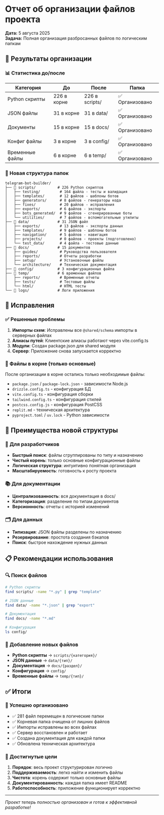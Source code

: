 # Отчет об организации файлов проекта

**Дата:** 5 августа 2025  
**Задача:** Полная организация разбросанных файлов по логическим папкам

## 🎯 Результаты организации

### 📊 Статистика до/после

| Категория | До | После | Папка |
|-----------|----|----|-------|
| Python скрипты | 226 в корне | 226 в scripts/ | ✅ Организовано |
| JSON файлы | 31 в корне | 31 в data/ | ✅ Организовано |
| Документы | 15 в корне | 15 в docs/ | ✅ Организовано |
| Конфиг файлы | 3 в корне | 3 в config/ | ✅ Организовано |
| Временные файлы | 6 в корне | 6 в temp/ | ✅ Организовано |

### 📁 Новая структура папок

```
telegram-bot-builder/
├── 📂 scripts/          # 226 Python скриптов
│   ├── testing/         # 164 файла - тесты и валидация
│   ├── templates/       # 12 файлов - шаблоны ботов
│   ├── generators/      # 8 файлов - генераторы кода
│   ├── fixes/           # 20 файлов - исправления
│   ├── exports/         # 6 файлов - экспорты
│   ├── bots_generated/  # 9 файлов - сгенерированные боты
│   └── utilities/       # 7 файлов - вспомогательные утилиты
├── 📂 data/             # 31 JSON файл
│   ├── exports/         # 13 файлов - экспорты данных
│   ├── templates/       # 9 файлов - шаблоны ботов
│   ├── navigation/      # 5 файлов - навигация
│   ├── projects/        # 0 файлов - проекты (подготовлено)
│   └── test_data/       # 4 файла - тестовые данные
├── 📂 docs/             # 15 документов
│   ├── guides/          # Руководства пользователя
│   ├── reports/         # Отчеты разработки  
│   ├── setup/           # Установочные файлы
│   └── architecture/    # Техническая документация
├── 📂 config/           # 3 конфигурационных файла
├── 📂 temp/             # 6 временных файлов
│   ├── reports/         # Временные отчеты
│   ├── tests/           # Тестовые файлы
│   └── html/            # HTML тесты
└── 📂 logs/             # Логи приложения
```

## 🔧 Исправления

### ✅ Решенные проблемы
1. **Импорты схем**: Исправлены все `@shared/schema` импорты в серверных файлах
2. **Алиасы путей**: Клиентские алиасы работают через vite.config.ts
3. **Модули**: Создан package.json для shared модуля
4. **Сервер**: Приложение снова запускается корректно

### 📝 Файлы в корне (только основные)
После организации в корне остались только необходимые файлы:
- `package.json` / `package-lock.json` - зависимости Node.js
- `drizzle.config.ts` - конфигурация БД
- `vite.config.ts` - конфигурация сборки
- `tailwind.config.ts` - конфигурация стилей
- `postcss.config.js` - конфигурация PostCSS
- `replit.md` - техническая архитектура
- `pyproject.toml` / `uv.lock` - Python зависимости

## 🚀 Преимущества новой структуры

### 🎯 Для разработчиков
- **Быстрый поиск**: файлы сгруппированы по типу и назначению
- **Чистый корень**: только основные конфигурационные файлы
- **Логическая структура**: интуитивно понятная организация
- **Масштабируемость**: готовность к росту проекта

### 📚 Для документации
- **Централизованность**: вся документация в docs/
- **Категоризация**: разделение по типам документов
- **Версионность**: отчеты с историей изменений

### 🗂️ Для данных
- **Типизация**: JSON файлы разделены по назначению
- **Резервирование**: простота создания бэкапов
- **Поиск**: быстрое нахождение нужных данных

## 📋 Рекомендации использования

### 🔍 Поиск файлов
```bash
# Python скрипты
find scripts/ -name "*.py" | grep "template"

# JSON данные
find data/ -name "*.json" | grep "export"

# Документация
find docs/ -name "*.md"

# Конфигурация
ls config/
```

### 📁 Добавление новых файлов
- **Python скрипты** → `scripts/{категория}/`
- **JSON данные** → `data/{тип}/`
- **Документация** → `docs/{раздел}/`
- **Конфигурация** → `config/`
- **Временные файлы** → `temp/{тип}/`

## ✅ Итоги

### 🎉 Успешно организовано
- ✅ 281 файл перемещен в логические папки
- ✅ Корневая папка очищена от лишних файлов
- ✅ Импорты исправлены во всех файлах
- ✅ Сервер восстановлен и работает
- ✅ Создана документация для каждой папки
- ✅ Обновлена техническая архитектура

### 🎯 Достигнутые цели
1. **Порядок**: весь проект структурирован логично
2. **Поддерживаемость**: легко найти и изменить файлы
3. **Чистота**: корень содержит только основные файлы
4. **Документированность**: каждая папка имеет README
5. **Работоспособность**: приложение функционирует корректно

---

*Проект теперь полностью организован и готов к эффективной разработке!*